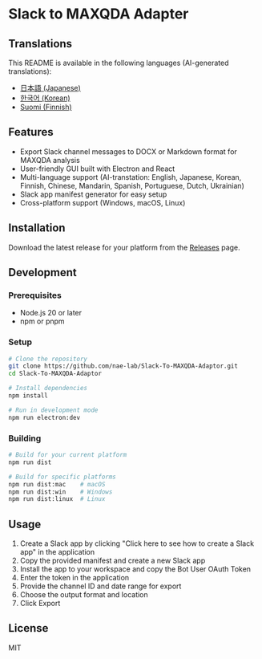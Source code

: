 # Slack to MAXQDA Adapter

## Translations

This README is available in the following languages (AI-generated translations):

- [日本語 (Japanese)](docs/README_ja.md)
- [한국어 (Korean)](docs/README_ko.md)
- [Suomi (Finnish)](docs/README_fi.md)

## Features

- Export Slack channel messages to DOCX or Markdown format for MAXQDA analysis
- User-friendly GUI built with Electron and React
- Multi-language support (AI-transtation: English, Japanese, Korean, Finnish, Chinese, Mandarin, Spanish, Portuguese, Dutch, Ukrainian)
- Slack app manifest generator for easy setup
- Cross-platform support (Windows, macOS, Linux)

## Installation

Download the latest release for your platform from the [Releases](https://github.com/nae-lab/Slack-To-MAXQDA-Adaptor/releases) page.

## Development

### Prerequisites

- Node.js 20 or later
- npm or pnpm

### Setup

```bash
# Clone the repository
git clone https://github.com/nae-lab/Slack-To-MAXQDA-Adaptor.git
cd Slack-To-MAXQDA-Adaptor

# Install dependencies
npm install

# Run in development mode
npm run electron:dev
```

### Building

```bash
# Build for your current platform
npm run dist

# Build for specific platforms
npm run dist:mac    # macOS
npm run dist:win    # Windows
npm run dist:linux  # Linux
```

## Usage

1. Create a Slack app by clicking "Click here to see how to create a Slack app" in the application
2. Copy the provided manifest and create a new Slack app
3. Install the app to your workspace and copy the Bot User OAuth Token
4. Enter the token in the application
5. Provide the channel ID and date range for export
6. Choose the output format and location
7. Click Export

## License

MIT
